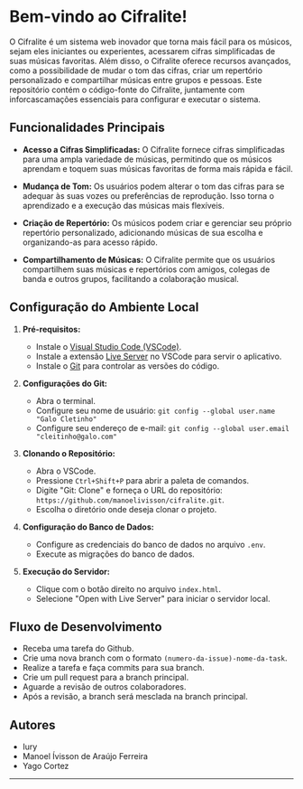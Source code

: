 # Bem-vindo ao Cifralite!

O Cifralite é um sistema web inovador que torna mais fácil para os músicos, sejam eles iniciantes ou experientes, acessarem cifras simplificadas de suas músicas favoritas. Além disso, o Cifralite oferece recursos avançados, como a possibilidade de mudar o tom das cifras, criar um repertório personalizado e compartilhar músicas entre grupos e pessoas. Este repositório contém o código-fonte do Cifralite, juntamente com inforcascamações essenciais para configurar e executar o sistema.

## Funcionalidades Principais

- **Acesso a Cifras Simplificadas:** O Cifralite fornece cifras simplificadas para uma ampla variedade de músicas, permitindo que os músicos aprendam e toquem suas músicas favoritas de forma mais rápida e fácil.

- **Mudança de Tom:** Os usuários podem alterar o tom das cifras para se adequar às suas vozes ou preferências de reprodução. Isso torna o aprendizado e a execução das músicas mais flexíveis.

- **Criação de Repertório:** Os músicos podem criar e gerenciar seu próprio repertório personalizado, adicionando músicas de sua escolha e organizando-as para acesso rápido.

- **Compartilhamento de Músicas:** O Cifralite permite que os usuários compartilhem suas músicas e repertórios com amigos, colegas de banda e outros grupos, facilitando a colaboração musical.

## Configuração do Ambiente Local

1. **Pré-requisitos:**
   - Instale o [Visual Studio Code (VSCode)](https://code.visualstudio.com/).
   - Instale a extensão [Live Server](https://marketplace.visualstudio.com/items?itemName=ritwickdey.LiveServer) no VSCode para servir o aplicativo.
   - Instale o [Git](https://git-scm.com/) para controlar as versões do código.

2. **Configurações do Git:**
   - Abra o terminal.
   - Configure seu nome de usuário: `git config --global user.name "Galo Cletinho"`
   - Configure seu endereço de e-mail: `git config --global user.email "cleitinho@galo.com"`

3. **Clonando o Repositório:**
   - Abra o VSCode.
   - Pressione `Ctrl+Shift+P` para abrir a paleta de comandos.
   - Digite "Git: Clone" e forneça o URL do repositório: `https://github.com/manoelivisson/cifralite.git`.
   - Escolha o diretório onde deseja clonar o projeto.

4. **Configuração do Banco de Dados:**
   - Configure as credenciais do banco de dados no arquivo `.env`.
   - Execute as migrações do banco de dados.

5. **Execução do Servidor:**
   - Clique com o botão direito no arquivo `index.html`.
   - Selecione "Open with Live Server" para iniciar o servidor local.

## Fluxo de Desenvolvimento

- Receba uma tarefa do Github.
- Crie uma nova branch com o formato `(numero-da-issue)-nome-da-task`.
- Realize a tarefa e faça commits para sua branch.
- Crie um pull request para a branch principal.
- Aguarde a revisão de outros colaboradores.
- Após a revisão, a branch será mesclada na branch principal.

## Autores

- Iury
- Manoel Ívisson de Araújo Ferreira
- Yago Cortez

---
